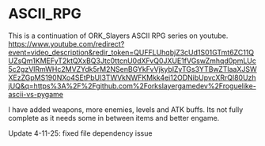 # ASCII_RPG

This is a continuation of ORK_Slayers ASCII RPG series on youtube.  https://www.youtube.com/redirect?event=video_description&redir_token=QUFFLUhqbjZ3cUd1S01GTmt6ZC11QUZsQm1KMEFyT2ktQXxBQ3Jtc0ttcnU0dXFvQ0JXUE1fVGswZmhqd0pmLUc5c2gzVlRmWHc2MVZYdk5rM2NSenBGYkFvVjkyblZyTGs3YTBwZTlaaXJSWXEzZGpMS190NXo4SEtPbUI3TWVkNWFKMkk4ei12ODNibUpvcXRrQl80UzhjUQ&q=https%3A%2F%2Fgithub.com%2Forkslayergamedev%2Froguelike-ascii-vs-pygame


I have added weapons, more enemies, levels and ATK buffs.  Its not fully complete as it needs some in between items and better engame.

Update 4-11-25: fixed file dependency issue
